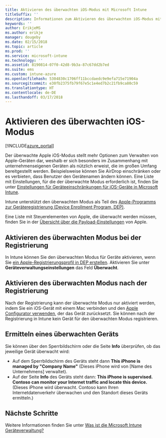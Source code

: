 ```yaml
---
title: Aktivieren des überwachten iOS-Modus mit Microsoft Intune
titleSuffix: ''
description: Informationen zum Aktivieren des überwachten iOS-Modus mit Intune
keywords: ''
author: ErikjeMS
ms.author: erikje
manager: dougeby
ms.date: 02/15/2018
ms.topic: article
ms.prod: ''
ms.service: microsoft-intune
ms.technology: ''
ms.assetid: 8190814-07f0-42d8-9b3a-87c67dd2b7ed
ms.suite: ems
ms.custom: intune-azure
ms.openlocfilehash: 5304830c1706ff11bccdaedc9e9efa715e71904a
ms.sourcegitcommit: e30fb2375fb79f67e5c1e4ed7b2c21fb9ca80c59
ms.translationtype: HT
ms.contentlocale: de-DE
ms.lasthandoff: 03/17/2018
---
```

# <a name="turn-on-ios-supervised-mode"></a>Aktivieren des überwachten iOS-Modus


[!INCLUDE[azure_portal](./includes/azure_portal.md)]

Der überwachte Apple iOS-Modus stellt mehr Optionen zum Verwalten von Apple-Geräten dar, weshalb er sich besonders im Zusammenhang mit unternehmenseigenen Geräten als nützlich erweist, die im großen Umfang bereitgestellt werden. Beispielsweise können Sie AirDrop einschränken oder es verbieten, dass Benutzer den Gerätenamen ändern können. Eine Liste mit Einstellungen, für die der überwachte Modus erforderlich ist, finden Sie unter [Einstellungen für Geräteeinschränkungen für iOS-Geräte in Microsoft Intune](device-restrictions-ios.md).

Intune unterstützt den überwachten Modus als Teil des [Apple-Programms zur Geräteregistrierung (Device Enrollment Program, DEP)](device-enrollment-program-enroll-ios.md).

Eine Liste mit Steuerelementen von Apple, die überwacht werden müssen, finden Sie in der [Übersicht über die Payload-Einstellungen](http://help.apple.com/configurator/mac/2.4/#/cad5370d089) von Apple.

## <a name="turn-on-supervised-mode-during-enrollment"></a>Aktivieren des überwachten Modus bei der Registrierung

In Intune können Sie den überwachten Modus für Geräte aktivieren, wenn Sie [ein Apple-Registrierungsprofil in DEP erstellen](https://docs.microsoft.com/en-us/intune/device-enrollment-program-enroll-ios#create-an-apple-enrollment-profile). Aktivieren Sie unter **Geräteverwaltungseinstellungen** das Feld **Überwacht**.

## <a name="turn-on-supervised-mode-after-enrollment"></a>Aktivieren des überwachten Modus nach der Registrierung

Nach der Registrierung kann der überwachte Modus nur aktiviert werden, indem Sie ein iOS-Gerät mit einem Mac verbinden und den [Apple Configurator verwenden](apple-configurator-enroll-ios.md), der das Gerät zurücksetzt. Sie können nach der Registrierung in Intune kein Gerät für den überwachten Modus registrieren.

## <a name="identify-a-supervised-device"></a>Ermitteln eines überwachten Geräts

Sie können über den Sperrbildschirm oder die Seite **Info** überprüfen, ob das jeweilige Gerät überwacht wird:
- Auf dem Sperrbildschirm des Geräts steht dann **This iPhone is managed by "Company Name"** (Dieses iPhone wird von [Name des Unternehmens] verwaltet).
- Auf der Seite **Info** des Geräts steht dann:  **This iPhone is supervised. Contoso can monitor your Internet traffic and locate this device.** (Dieses iPhone wird überwacht. Contoso kann Ihren Internetdatenverkehr überwachen und den Standort dieses Geräts ermitteln.)

## <a name="next-steps"></a>Nächste Schritte

Weitere Informationen finden Sie unter [Was ist die Microsoft Intune Geräteverwaltung?](device-management.md)
